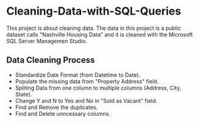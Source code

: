 # Cleaning-Data-with-SQL-Queries
This project is about cleaning data. The data in this project is a public dataset calls "Nashville Housing Data" and it is cleaned with the Microsoft SQL Server Managemen Studio.
## Data Cleaning Process
* Standardize Date Format (from Datetime to Date).
* Populate the missing data from "Property Address" field.
* Spliting Data from one column to multiple columns (Address, City, State). 
* Change Y and N to Yes and No in "Sold as Vacant" field.
* Find and Remove the duplicates.
* Find and Delete unncessary columns.
